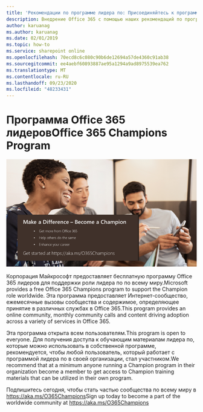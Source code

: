 ```yaml
---
title: 'Рекомендации по программе лидера по: Присоединяйтесь к программе Office 365 лидеров'
description: Внедрение Office 365 с помощью наших рекомендаций по программе лидера по
author: karuanag
ms.author: karuanag
ms.date: 02/01/2019
ms.topic: how-to
ms.service: sharepoint online
ms.openlocfilehash: 70ecd8c6c080c90b6de12694a57de4360c91ab38
ms.sourcegitcommit: ee4aebf60893887ae95a1294a9ad8975539ea762
ms.translationtype: MT
ms.contentlocale: ru-RU
ms.lasthandoff: 09/23/2020
ms.locfileid: "48233431"
---
```

# <a name="office-365-champions-program"></a><span data-ttu-id="a0fe5-103">Программа Office 365 лидеров</span><span class="sxs-lookup"><span data-stu-id="a0fe5-103">Office 365 Champions Program</span></span> 

![Разница становится лидера по](media/makeadifference.png)

<span data-ttu-id="a0fe5-105">Корпорация Майкрософт предоставляет бесплатную программу Office 365 лидеров для поддержки роли лидера по по всему миру.</span><span class="sxs-lookup"><span data-stu-id="a0fe5-105">Microsoft provides a free Office 365 Champions program to support the Champion role worldwide.</span></span>  <span data-ttu-id="a0fe5-106">Эта программа предоставляет Интернет-сообщество, ежемесячные вызовы сообщества и содержимое, определяющее принятие в различных службах в Office 365.</span><span class="sxs-lookup"><span data-stu-id="a0fe5-106">This program provides an online community, monthly community calls and content driving adoption across a variety of services in Office 365.</span></span>

<span data-ttu-id="a0fe5-107">Эта программа открыта всем пользователям.</span><span class="sxs-lookup"><span data-stu-id="a0fe5-107">This program is open to everyone.</span></span>  <span data-ttu-id="a0fe5-108">Для получения доступа к обучающим материалам лидера по, которые можно использовать в собственной программе, рекомендуется, чтобы любой пользователь, который работает с программой лидера по в своей организации, стал участником.</span><span class="sxs-lookup"><span data-stu-id="a0fe5-108">We recommend that at a minimum anyone running a Champion program in their organization become a member to get access to Champion training materials that can be utilized in their own program.</span></span> 

<span data-ttu-id="a0fe5-109">Подпишитесь сегодня, чтобы стать частью сообщества по всему миру в https://aka.ms/O365Champions</span><span class="sxs-lookup"><span data-stu-id="a0fe5-109">Sign up today to become a part of the worldwide community at https://aka.ms/O365Champions</span></span>  
